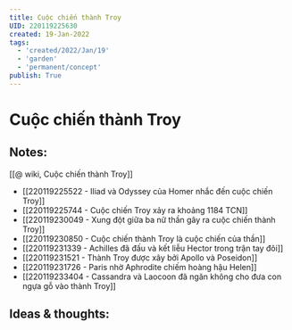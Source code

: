 ```yaml
---
title: Cuộc chiến thành Troy
UID: 220119225630
created: 19-Jan-2022
tags:
  - 'created/2022/Jan/19'
  - 'garden'
  - 'permanent/concept'
publish: True
---
```

# Cuộc chiến thành Troy

## Notes:

[[@ wiki, Cuộc chiến thành Troy]]

- [[220119225522 - Iliad và Odyssey của Homer nhắc đến cuộc chiến Troy]]
- [[220119225744 - Cuộc chiến Troy xảy ra khoảng 1184 TCN]]
- [[220119230049 - Xung đột giữa ba nữ thần gây ra cuộc chiến thành Troy]]
- [[220119230850 - Cuộc chiến thành Troy là cuộc chiến của thần]]
- [[220119231339 - Achilles đã đấu và kết liễu Hector trong trận tay đôi]]
- [[220119231521 - Thành Troy được xây bởi Apollo và Poseidon]]
- [[220119231726 - Paris nhờ Aphrodite chiếm hoàng hậu Helen]]
- [[220119233404 - Cassandra và Laocoon đã ngăn không cho đưa con ngựa gỗ vào thành Troy]]


## Ideas & thoughts:


